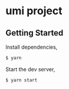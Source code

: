 # umi project

## Getting Started

Install dependencies,

```bash
$ yarn
```

Start the dev server,

```bash
$ yarn start
```


